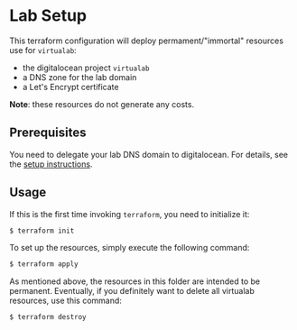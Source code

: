 # Lab Setup

This terraform configuration will deploy permament/"immortal" resources use for `virtualab`:

 * the digitalocean project `virtualab`
 * a DNS zone for the lab domain
 * a Let's Encrypt certificate

**Note**: these resources do not generate any costs.

## Prerequisites
You need to delegate your lab DNS domain to digitalocean. For details, see the [setup instructions](../README.md).

## Usage
If this is the first time invoking `terraform`, you need to initialize it:
```bash
$ terraform init
```

To set up the resources, simply execute the following command:
```bash
$ terraform apply
```

As mentioned above, the resources in this folder are intended to be permanent. Eventually, if you definitely want to delete all virtualab resources, use this command:
```bash
$ terraform destroy
```